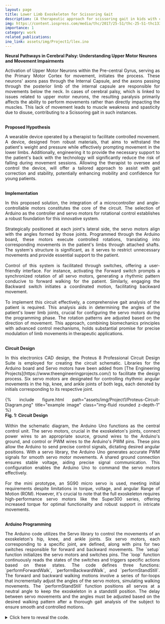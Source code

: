 ```yaml
---
layout: page
title: Lower Limb Exoskeleton for Scissoring Gait
description: (A therapeutic approach for scissoring gait in kids with cerebral palsy.)
img: https://content.iospress.com/media/thc/2017/25-S1/thc-25-S1-thc1330/thc-25-thc1330-g001.jpg
importance: 1
category: work
related_publications:
ino_link: assets/img/Project1/llex.ino
---
```




**Neural Pathways in Cerebral Palsy: Understanding Upper Motor Neurons and Movement Impairments** <br>
<div style="text-align: justify">Activation of Upper Motor Neurons within the Pre-central Gyrus, serving as the Primary Motor Cortex for movement, initiates the process. These neurons' axons pass through the Internal Capsule, and the axons passing through the posterior limb of the internal capsule are responsible for movements below the neck. In cases of cerebral palsy, which is linked to issues related to upper motor neurons, the resulting paralysis primarily affects the ability to perform movements rather than directly impacting the muscles. This lack of movement leads to muscle weakness and spasticity due to disuse, contributing to a Scissoring gait in such instances.
</div>
<br>

**Proposed Hypothesis** <br>
<div style="text-align: justify">A wearable device operated by a therapist to facilitate controlled movement. A device, designed from robust materials, that aims to withstand the patient's weight and pressure while effectively prompting movement in the lower limbs. Additionally, engineering it to provide the necessary support to the patient's back with the technology will significantly reduce the risk of falling during movement sessions. Allowing the therapist to oversee and control the device, will offer a tailored approach to assist with gait correction and stability, potentially enhancing mobility and confidence for young patients.
</div>
<br>


**Implementation** <br>
<div style="text-align: justify"> In this proposed solution, the integration of a microcontroller and angle-controllable motors constitutes the core of the circuit. The selection of Arduino as the controller and servo motors for rotational control establishes a robust foundation for this innovative system.
<br>
<br>
Strategically positioned at each joint's lateral side, the servo motors align with the angles formed by those joints. Programmed through the Arduino board, these motors execute controlled rotations, translating into corresponding movements in the patient's limbs through attached shafts. The system's structure is significant, as it serves to restrict unnecessary movements and provide essential support to the patient.
<br>
<br>
Control of this system is facilitated through switches, offering a user-friendly interface. For instance, activating the Forward switch prompts a synchronized rotation of all servo motors, generating a rhythmic pattern conducive to forward walking for the patient. Similarly, engaging the Backward switch initiates a coordinated motion, facilitating backward movement.
<br>
<br>
To implement this circuit effectively, a comprehensive gait analysis of the patient is required. This analysis aids in determining the angles of the patient's lower limb joints, crucial for configuring the servo motors during the programming phase. The rotation patterns are adjusted based on the direction of movement. This approach, combining biomechanics principles with advanced control mechanisms, holds substantial promise for precise modulation of limb movements in therapeutic applications.
</div>
<br>



**Circuit Design** <br>
<div style="text-align: justify">In this electronics CAD design, the Proteus 8 Professional Circuit Design Suite is employed for creating the circuit schematic. Libraries for the Arduino board and Servo motors have been added from [The Engineering Projects](https://www.theengineeringprojects.com/) to facilitate the design process. Six servo motors are designated for controlling rhythmic angular movements in the hip, knee, and ankle joints of both legs, each denoted by initials corresponding to its respective joint.
<br>
<br>
    <div class="row">
        <div class="col-sm mt-3 mt-md-0">
            {% include figure.html path="assets/img/Project1/Proteus-Circuit-Diagram.png" title="example image" class="img-fluid rounded z-depth-1" %}
        </div>
    </div>
    <div class="caption">
        <b> Fig. 1: Circuit Design </b>
    </div>
<br>
Within the schematic diagram, the Arduino Uno functions as the central control unit. The servo motors, crucial in the exoskeleton's joints, connect power wires to an appropriate source, ground wires to the Arduino's ground, and control or PWM wires to the Arduino's PWM pins. These pins allow the Arduino to send precise control signals, dictating desired angular positions. With a servo library, the Arduino Uno generates accurate PWM signals for smooth servo motor movements. A shared ground connection ensures stable voltage, aiding precise signal communication. This configuration enables the Arduino Uno to command the servo motors effectively.
<br>
<br>
For the mini prototype, an SG90 micro servo is used, meeting initial requirements despite limitations in torque, voltage, and angular Range of Motion (ROM). However, it's crucial to note that the full exoskeleton requires high-performance servo motors like the Super300 series, offering increased torque for optimal functionality and robust support in intricate movements.
</div>
<br>


**Arduino Programming** <br>
<div style="text-align: justify">The Arduino code utilizes the Servo library to control the movements of an exoskeleton's hip, knee, and ankle joints. Six servo motors, each corresponding to a specific joint, are defined, along with pins for two switches responsible for forward and backward movements. The `setup` function initializes the servo motors and switches pins. The `loop` function continuously reads the states of the switches and triggers specific actions based on these states. The code defines three functions: `performForwardWalk`, `performBackwardWalk`, and `performStandStill`. The forward and backward walking motions involve a series of for-loops that incrementally adjust the angles of the servo motors, simulating walking movements. The `performStandStill` function positions all servos at a neutral angle to keep the exoskeleton in a standstill position. The delay between servo movements and the angles must be adjusted based on the desired walking pattern after a thorough gait analysis of the subject to ensure smooth and controlled motions.
</div>
<br>

<details>
  <summary>Click here to reveal the code.</summary>

{% raw %}

#include <Servo.h>

// Define servo objects for each joint
Servo RightHip, RightKnee, RightAnkle, LeftHip, LeftKnee, LeftAnkle;

// Define pins for forward and backward switches
int ForwardButton = 7;  // Pin for switch 1
int BackwardButton = 8;  // Pin for switch 2

// Variables to store switch states and joint angles
int switchState1, switchState2;
int rh, rk, ra, rt, lh, lk, la, lt;

void setup() {
  // Attach servo objects to corresponding pins
  RightHip.attach(3);
  RightKnee.attach(5);
  RightAnkle.attach(6);
  //RightTarsal.attach(7);
  LeftHip.attach(9);
  LeftKnee.attach(10);
  LeftAnkle.attach(11);
  //LeftTarsal.attach(12);

  // Set switch pins as inputs
  pinMode(ForwardButton, INPUT);
  pinMode(BackwardButton, INPUT);
}

void loop() {
  // Read switch states
  switchState1 = digitalRead(ForwardButton);
  switchState2 = digitalRead(BackwardButton);

  // Perform actions based on switch states
  if (switchState1 == HIGH) {
    performForwardWalk();
  } else if (switchState2 == HIGH) {
    performBackwardWalk();
  } else {
    performStandStill();
  }
}

// Function to perform forward walking motion
void performForwardWalk() {
  // Right hip forward motion
  for (rh = 0; rh >= -60; rh -= 1) {
    RightHip.write(rh);
    delay(200);
  }

  // Right knee forward motion
  for (rk = 0; rk <= 30; rk += 1) {
    RightKnee.write(rk);
    delay(200);
  }

  // Right ankle forward motion
  for (ra = 0; ra <= 30; ra += 1) {
    RightAnkle.write(ra);
    delay(300);
  }

  // Right hip backward motion
  for (rh = -60; rh <= 0; rh += 1) {
    RightHip.write(rh);
    delay(200);
  }

  // Right knee backward motion
  for (rk = 30; rk >= 0; rk -= 1) {
    RightKnee.write(rk);
    delay(200);
  }

  // Right ankle backward motion
  for (ra = 30; ra >= 0; ra -= 1) {
    RightAnkle.write(ra);
    delay(300);
  }

  // Left hip forward motion
  for (lh = 0; lh <= 30; lh += 1) {
    LeftHip.write(lh);
    delay(200);
  }

  // Left knee forward motion
  for (lk = 0; lk <= 30; lk += 1) {
    LeftKnee.write(lk);
    delay(200);
  }

  // Left ankle forward motion
  for (la = 0; la <= 30; la += 1) {
    LeftAnkle.write(la);
    delay(300);
  }

  // Left hip backward motion
  for (lh = 30; lh >= 0; lh -= 1) {
    LeftHip.write(lh);
    delay(200);
  }

  // Left knee backward motion
  for (lk = 30; lk >= 0; lk -= 1) {
    LeftKnee.write(lk);
    delay(200);
  }

  // Left ankle backward motion
  for (la = 30; la >= 0; la -= 1) {
    LeftAnkle.write(la);
    delay(300);
  }
}

// Function to perform backward walking motion
void performBackwardWalk() {
  // Right hip backward motion
  for (rh = 0; rh <= 30; rh += 1) {
    RightHip.write(180 - rh);
    delay(200);
  }

  // Right knee backward motion
  for (rk = 30; rk >= 0; rk -= 1) {
    RightKnee.write(180 - rk);
    delay(200);
  }

  // Right ankle backward motion
  for (ra = 30; ra >= 0; ra -= 1) {
    RightAnkle.write(180 - ra);
    delay(300);
  }

  // Left hip backward motion
  for (lh = 30; lh >= 0; lh -= 1) {
    LeftHip.write(180 - lh);
    delay(200);
  }

  // Left knee backward motion
  for (lk = 30; lk >= 0; lk -= 1) {
    LeftKnee.write(180 - lk);
    delay(200);
  }

  // Left ankle backward motion
  for (la = 30; la >= 0; la -= 1) {
    LeftAnkle.write(180 - la);
    delay(300);
  }
}

// Function to keep the exoskeleton in a neutral position
void performStandStill() {
  // Code to keep the exoskeleton in a neutral position
  // Set all servos to a neutral position or a predefined standstill position
  RightHip.write(90);
  RightKnee.write(90);
  RightAnkle.write(90);
  LeftHip.write(90);
  LeftKnee.write(90);
  LeftAnkle.write(90);
  delay(500); // Must adjust delay based on requirements
}

{/% raw %}
</details>
